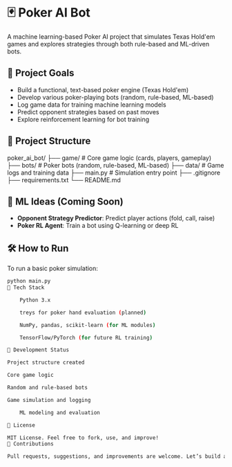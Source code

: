 # 🃏 Poker AI Bot

A machine learning-based Poker AI project that simulates Texas Hold'em games and explores strategies through both rule-based and ML-driven bots.

## 🎯 Project Goals

- Build a functional, text-based poker engine (Texas Hold'em)
- Develop various poker-playing bots (random, rule-based, ML-based)
- Log game data for training machine learning models
- Predict opponent strategies based on past moves
- Explore reinforcement learning for bot training

## 📁 Project Structure

poker_ai_bot/ ├── game/ # Core game logic (cards, players, gameplay) ├── bots/ # Poker bots (random, rule-based, ML-based) ├── data/ # Game logs and training data ├── main.py # Simulation entry point ├── .gitignore ├── requirements.txt └── README.md


## 🧠 ML Ideas (Coming Soon)

- **Opponent Strategy Predictor**: Predict player actions (fold, call, raise)
- **Poker RL Agent**: Train a bot using Q-learning or deep RL

## 🛠️ How to Run

To run a basic poker simulation:

```bash
python main.py
🧰 Tech Stack

    Python 3.x

    treys for poker hand evaluation (planned)

    NumPy, pandas, scikit-learn (for ML modules)

    TensorFlow/PyTorch (for future RL training)

🚧 Development Status

Project structure created

Core game logic

Random and rule-based bots

Game simulation and logging

    ML modeling and evaluation

📌 License

MIT License. Feel free to fork, use, and improve!
🙌 Contributions

Pull requests, suggestions, and improvements are welcome. Let’s build a smart poker bot together!
